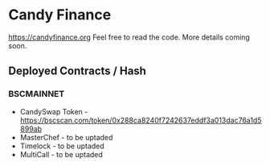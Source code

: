 # Candy Finance

https://candyfinance.org Feel free to read the code. More details coming soon.

## Deployed Contracts / Hash

### BSCMAINNET

- CandySwap Token - https://bscscan.com/token/0x288ca8240f7242637eddf3a013dac76a1d5899ab
- MasterChef - to be uptaded
- Timelock - to be uptaded
- MultiCall - to be uptaded
